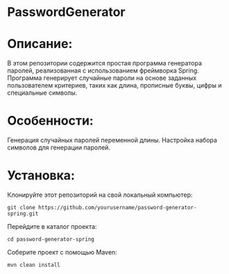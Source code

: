 # PasswordGenerator
# Описание:

В этом репозитории содержится простая программа генератора паролей, реализованная с использованием фреймворка Spring. Программа генерирует случайные пароли на основе заданных пользователем критериев, таких как длина, прописные буквы, цифры и специальные символы.

# Особенности:

 Генерация случайных паролей переменной длины.
 Настройка набора символов для генерации паролей.

# Установка:

Клонируйте этот репозиторий на свой локальный компьютер:

    git clone https://github.com/yourusername/password-generator-spring.git

Перейдите в каталог проекта:

    cd password-generator-spring

Соберите проект с помощью Maven:

    mvn clean install
